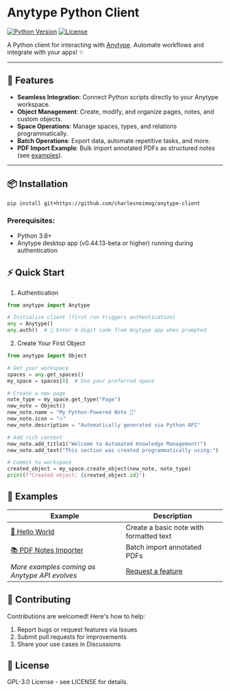# Anytype Python Client 

[![Python Version](https://img.shields.io/badge/python-3.10%2B-blue)](https://www.python.org/)
[![License](https://img.shields.io/badge/license-GPL3-green)](https://github.com/charlesneimog/anytype-client/blob/main/LICENSE)

A Python client for interacting with [Anytype](https://anytype.io/). Automate workflows and integrate with your apps! ✨

---

## 🚀 Features

- **Seamless Integration**: Connect Python scripts directly to your Anytype workspace.
- **Object Management**: Create, modify, and organize pages, notes, and custom objects.
- **Space Operations**: Manage spaces, types, and relations programmatically.
- **Batch Operations**: Export data, automate repetitive tasks, and more.
- **PDF Import Example**: Bulk import annotated PDFs as structured notes (see [examples](https://github.com/charlesneimog/anytype-client/tree/main/examples)).

---

## 📦 Installation

```bash
pip install git+https://github.com/charlesneimog/anytype-client
``` 

### Prerequisites:

- Python 3.8+
- Anytype desktop app (v0.44.13-beta or higher) running during authentication

## ⚡ Quick Start

1. Authentication

``` python
from anytype import Anytype

# Initialize client (first run triggers authentication)
any = Anytype()
any.auth()  # 🔑 Enter 4-digit code from Anytype app when prompted
``` 
2. Create Your First Object

``` python
from anytype import Object

# Get your workspace
spaces = any.get_spaces()
my_space = spaces[0]  # Use your preferred space

# Create a new page
note_type = my_space.get_type("Page")
new_note = Object()
new_note.name = "My Python-Powered Note 📝"
new_note.icon = "🔥"
new_note.description = "Automatically generated via Python API"

# Add rich content
new_note.add_title1("Welcome to Automated Knowledge Management!")
new_note.add_text("This section was created programmatically using:")

# Commit to workspace
created_object = my_space.create_object(new_note, note_type)
print(f"Created object: {created_object.id}")
```
## 🌟 Examples

| Example | Description |
|---------|-------------|
| [📄 Hello World](examples/hello_world.py) | Create a basic note with formatted text |
| [📚 PDF Notes Importer](examples/import-pdf-notes.py) | Batch import annotated PDFs |
| *More examples coming as Anytype API evolves* | [Request a feature](https://github.com/charlesneimog/anytype-client/issues) |


## 🤝 Contributing

Contributions are welcomed! Here's how to help:

1. Report bugs or request features via Issues
2. Submit pull requests for improvements
3. Share your use cases in Discussions

## 📄 License

GPL-3.0 License - see LICENSE for details.

